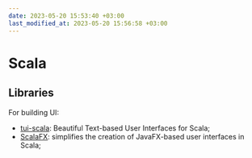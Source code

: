 ```yaml
---
date: 2023-05-20 15:53:40 +03:00
last_modified_at: 2023-05-20 15:56:58 +03:00
---
```


# Scala

## Libraries

For building UI:

- [tui-scala](https://github.com/oyvindberg/tui-scala): Beautiful Text-based User Interfaces for Scala;
- [ScalaFX](https://github.com/scalafx/scalafx): simplifies the creation of JavaFX-based user interfaces in Scala;

